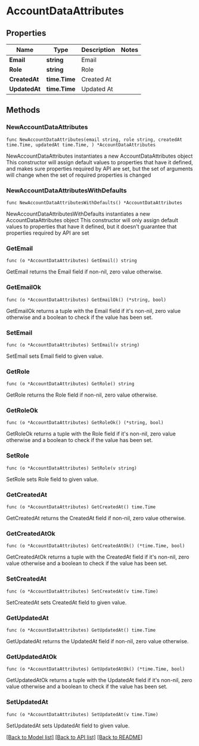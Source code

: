 # AccountDataAttributes

## Properties

Name | Type | Description | Notes
------------ | ------------- | ------------- | -------------
**Email** | **string** | Email | 
**Role** | **string** | Role | 
**CreatedAt** | **time.Time** | Created At | 
**UpdatedAt** | **time.Time** | Updated At | 

## Methods

### NewAccountDataAttributes

`func NewAccountDataAttributes(email string, role string, createdAt time.Time, updatedAt time.Time, ) *AccountDataAttributes`

NewAccountDataAttributes instantiates a new AccountDataAttributes object
This constructor will assign default values to properties that have it defined,
and makes sure properties required by API are set, but the set of arguments
will change when the set of required properties is changed

### NewAccountDataAttributesWithDefaults

`func NewAccountDataAttributesWithDefaults() *AccountDataAttributes`

NewAccountDataAttributesWithDefaults instantiates a new AccountDataAttributes object
This constructor will only assign default values to properties that have it defined,
but it doesn't guarantee that properties required by API are set

### GetEmail

`func (o *AccountDataAttributes) GetEmail() string`

GetEmail returns the Email field if non-nil, zero value otherwise.

### GetEmailOk

`func (o *AccountDataAttributes) GetEmailOk() (*string, bool)`

GetEmailOk returns a tuple with the Email field if it's non-nil, zero value otherwise
and a boolean to check if the value has been set.

### SetEmail

`func (o *AccountDataAttributes) SetEmail(v string)`

SetEmail sets Email field to given value.


### GetRole

`func (o *AccountDataAttributes) GetRole() string`

GetRole returns the Role field if non-nil, zero value otherwise.

### GetRoleOk

`func (o *AccountDataAttributes) GetRoleOk() (*string, bool)`

GetRoleOk returns a tuple with the Role field if it's non-nil, zero value otherwise
and a boolean to check if the value has been set.

### SetRole

`func (o *AccountDataAttributes) SetRole(v string)`

SetRole sets Role field to given value.


### GetCreatedAt

`func (o *AccountDataAttributes) GetCreatedAt() time.Time`

GetCreatedAt returns the CreatedAt field if non-nil, zero value otherwise.

### GetCreatedAtOk

`func (o *AccountDataAttributes) GetCreatedAtOk() (*time.Time, bool)`

GetCreatedAtOk returns a tuple with the CreatedAt field if it's non-nil, zero value otherwise
and a boolean to check if the value has been set.

### SetCreatedAt

`func (o *AccountDataAttributes) SetCreatedAt(v time.Time)`

SetCreatedAt sets CreatedAt field to given value.


### GetUpdatedAt

`func (o *AccountDataAttributes) GetUpdatedAt() time.Time`

GetUpdatedAt returns the UpdatedAt field if non-nil, zero value otherwise.

### GetUpdatedAtOk

`func (o *AccountDataAttributes) GetUpdatedAtOk() (*time.Time, bool)`

GetUpdatedAtOk returns a tuple with the UpdatedAt field if it's non-nil, zero value otherwise
and a boolean to check if the value has been set.

### SetUpdatedAt

`func (o *AccountDataAttributes) SetUpdatedAt(v time.Time)`

SetUpdatedAt sets UpdatedAt field to given value.



[[Back to Model list]](../README.md#documentation-for-models) [[Back to API list]](../README.md#documentation-for-api-endpoints) [[Back to README]](../README.md)



